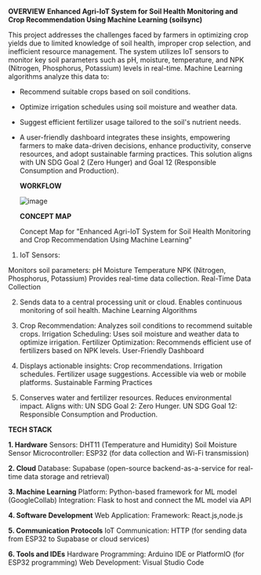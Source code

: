**OVERVIEW**
**Enhanced Agri-IoT System for Soil Health Monitoring and Crop Recommendation Using Machine Learning (soilsync)**

 This project addresses the challenges faced by farmers in optimizing crop yields due to limited knowledge of soil health, improper crop selection, and inefficient resource management. The system utilizes IoT sensors to monitor key soil parameters such as pH, moisture, temperature, and NPK (Nitrogen, Phosphorus, Potassium) levels in real-time.
Machine Learning algorithms analyze this data to:
* Recommend suitable crops based on soil conditions.
* Optimize irrigation schedules using soil moisture and weather data.
* Suggest efficient fertilizer usage tailored to the soil's nutrient needs.
* A user-friendly dashboard integrates these insights, empowering farmers to make data-driven decisions, enhance productivity, conserve resources, and adopt sustainable farming practices. This solution aligns with UN SDG Goal 2 (Zero Hunger) and Goal 12 (Responsible Consumption and Production).



  **WORKFLOW**
  
  ![image](https://github.com/user-attachments/assets/b5abcd29-5b13-4699-977e-2ca1a20075e2)


  **CONCEPT MAP**

  Concept Map for "Enhanced Agri-IoT System for Soil Health Monitoring and Crop Recommendation Using Machine Learning"

1) IoT Sensors:

Monitors soil parameters:
pH
Moisture
Temperature
NPK (Nitrogen, Phosphorus, Potassium)
Provides real-time data collection.
Real-Time Data Collection

2) Sends data to a central processing unit or cloud.
Enables continuous monitoring of soil health.
Machine Learning Algorithms

3) Crop Recommendation:
Analyzes soil conditions to recommend suitable crops.
Irrigation Scheduling:
Uses soil moisture and weather data to optimize irrigation.
Fertilizer Optimization:
Recommends efficient use of fertilizers based on NPK levels.
User-Friendly Dashboard

4) Displays actionable insights:
Crop recommendations.
Irrigation schedules.
Fertilizer usage suggestions.
Accessible via web or mobile platforms.
Sustainable Farming Practices

5) Conserves water and fertilizer resources.
Reduces environmental impact.
Aligns with:
UN SDG Goal 2: Zero Hunger.
UN SDG Goal 12: Responsible Consumption and Production.


**TECH STACK**

**1. Hardware**
Sensors:
DHT11 (Temperature and Humidity)
Soil Moisture Sensor
Microcontroller:
ESP32 (for data collection and Wi-Fi transmission) 

**2. Cloud**
Database:
Supabase (open-source backend-as-a-service for real-time data storage and retrieval)  

**3. Machine Learning**
Platform:
Python-based framework for ML model (GoogleCollab)
Integration:
Flask to host and connect the ML model via API

**4. Software Development**
Web Application:
Framework: React.js,node.js

**5. Communication Protocols**
IoT Communication:
HTTP (for sending data from ESP32 to Supabase or cloud services)

**6. Tools and IDEs**
Hardware Programming:
Arduino IDE or PlatformIO (for ESP32 programming)
Web Development:
Visual Studio Code 




